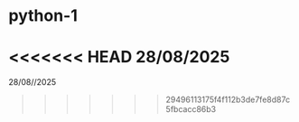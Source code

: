 # python-1
<<<<<<< HEAD
28/08/2025
=======
28/08//2025
>>>>>>> 29496113175f4f112b3de7fe8d87c5fbcacc86b3
